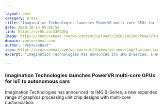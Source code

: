 ```yaml
---

layout: post
category: press
title: "Imagination Technologies launches PowerVR multi-core GPUs for IoT to autonomous cars"
date: 2020-10-13 09:06:52
link: https://vrhk.co/33PCQVg
image: https://venturebeat.com/wp-content/uploads/2020/10/img-PowerVR-GPU-B-Series-BXE.jpg?w=1200&strip=all
domain: venturebeat.com
author: "VentureBeat"
icon: https://venturebeat.com/wp-content/themes/vb-news/img/favicon.ico
excerpt: "Imagination Technologies has announced its IMG B-Series, a new expanded range of graphics processing unit chip designs with multi-core customization."

---
```


### Imagination Technologies launches PowerVR multi-core GPUs for IoT to autonomous cars

Imagination Technologies has announced its IMG B-Series, a new expanded range of graphics processing unit chip designs with multi-core customization.